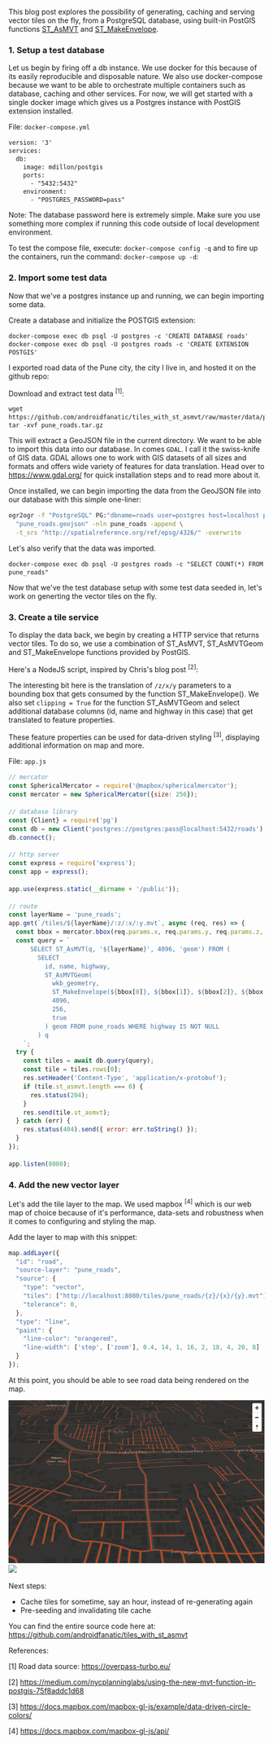 This blog post explores the possibility of generating, caching and serving vector tiles on the fly, from a PostgreSQL database, using built-in PostGIS functions <a href="https://postgis.net/docs/ST_AsMVT.html" target="_blank">ST_AsMVT</a> and  <a href="https://postgis.net/docs/ST_MakeEnvelope.html" target="_blank">ST_MakeEnvelope</a>.

### 1. Setup a test database

Let us begin by firing off a db instance. We use docker for this because of its easily reproducible and disposable nature. We also use docker-compose because we want to be able to orchestrate multiple containers such as database, caching and other services. For now, we will get started with a single docker image which gives us a Postgres instance with PostGIS extension installed.

File: `docker-compose.yml`
```
version: '3'
services:
  db:
    image: mdillon/postgis
    ports:
      - "5432:5432"
    environment:
      - "POSTGRES_PASSWORD=pass"
```

Note: The database password here is extremely simple. Make sure you use something more complex if running this code outside of local development environment.

To test the compose file, execute: `docker-compose config -q` and to fire up the containers, run the command: `docker-compose up -d`:

### 2. Import some test data

Now that we've a postgres instance up and running, we can begin importing some data. 

Create a database and initialize the POSTGIS extension:
```
docker-compose exec db psql -U postgres -c 'CREATE DATABASE roads'
docker-compose exec db psql -U postgres roads -c 'CREATE EXTENSION POSTGIS'
```

I exported road data of the Pune city, the city I live in, and hosted it on the github repo: 

Download and extract test data <sup>[1]</sup>:

```
wget https://github.com/androidfanatic/tiles_with_st_asmvt/raw/master/data/pune_roads.tar.gz
tar -xvf pune_roads.tar.gz
```


This will extract a GeoJSON file in the current directory. We want to be able to import this data into our database. In comes `GDAL`. I call it the swiss-knife of GIS data. GDAL allows one to work with GIS datasets of all sizes and formats and offers wide variety of features for data translation. Head over to <a href="https://www.gdal.org/" target="_blank">https://www.gdal.org/</a> for quick installation steps and to read more about it.

Once installed, we can begin importing the data from the GeoJSON file into our database with this simple one-liner:

```bash
ogr2ogr -f "PostgreSQL" PG:"dbname=roads user=postgres host=localhost password=pass" \
  "pune_roads.geojson" -nln pune_roads -append \
  -t_srs "http://spatialreference.org/ref/epsg/4326/" -overwrite
```

Let's also verify that the data was imported.

```
docker-compose exec db psql -U postgres roads -c "SELECT COUNT(*) FROM pune_roads"
```

Now that we've the test database setup with some test data seeded in, let's work on generting the vector tiles on the fly.

### 3. Create a tile service

To display the data back, we begin by creating a HTTP service that returns vector tiles. To do so, we use a combination of ST_AsMVT, ST_AsMVTGeom and ST_MakeEnvelope functions provided by PostGIS.

Here's a NodeJS script, inspired by Chris's blog post <sup>[2]</sup>:

The interesting bit here is the translation of `/z/x/y` parameters to a bounding box that gets consumed by the function ST_MakeEnvelope(). We also set `clipping = True` for the function ST_AsMVTGeom and select additional database columns (id, name and highway in this case) that get translated to feature properties.

These feature properties can be used for data-driven styling <sup>[3]</sup>, displaying additional information on map and more.

File: `app.js`

```js
// mercator
const SphericalMercator = require('@mapbox/sphericalmercator');
const mercator = new SphericalMercator({size: 256});

// database library
const {Client} = require('pg')
const db = new Client('postgres://postgres:pass@localhost:5432/roads');
db.connect();

// http server
const express = require('express');
const app = express();

app.use(express.static(__dirname + '/public'));

// route
const layerName = 'pune_roads';
app.get(`/tiles/${layerName}/:z/:x/:y.mvt`, async (req, res) => {
  const bbox = mercator.bbox(req.params.x, req.params.y, req.params.z, false);
  const query = `
      SELECT ST_AsMVT(q, '${layerName}', 4096, 'geom') FROM (
        SELECT 
          id, name, highway,
          ST_AsMVTGeom(
            wkb_geometry,
            ST_MakeEnvelope(${bbox[0]}, ${bbox[1]}, ${bbox[2]}, ${bbox[3]}, 4326),
            4096,
            256,
            true
          ) geom FROM pune_roads WHERE highway IS NOT NULL
        ) q
    `;
  try {
    const tiles = await db.query(query);
    const tile = tiles.rows[0];
    res.setHeader('Content-Type', 'application/x-protobuf');
    if (tile.st_asmvt.length === 0) {
      res.status(204);
    }
    res.send(tile.st_asmvt);
  } catch (err) {
    res.status(404).send({ error: err.toString() });
  }
});

app.listen(8080);
```

### 4. Add the new vector layer

Let's add the tile layer to the map. We used mapbox <sup>[4]</sup> which is our web map of choice because of it's performance, data-sets and robustness when it comes to configuring and styling the map. 

Add the layer to map with this snippet:

```js
map.addLayer({
  "id": "road",
  "source-layer": "pune_roads",
  "source": {
    "type": "vector",
    "tiles": ["http://localhost:8080/tiles/pune_roads/{z}/{x}/{y}.mvt"],
    "tolerance": 0,
  },
  "type": "line",
  "paint": {
    "line-color": "orangered",
    "line-width": ['step', ['zoom'], 0.4, 14, 1, 16, 2, 18, 4, 20, 8]
  }
});
```

At this point, you should be able to see road data being rendered on the map.

<img src="img/img1.png" height="320" />
<img src="img/rec2.gif" height="320" />

Next steps:

- Cache tiles for sometime, say an hour, instead of re-generating again
- Pre-seeding and invalidating tile cache

You can find the entire source code here at: https://github.com/androidfanatic/tiles_with_st_asmvt

References:

[1] Road data source: https://overpass-turbo.eu/

[2] https://medium.com/nycplanninglabs/using-the-new-mvt-function-in-postgis-75f8addc1d68

[3] https://docs.mapbox.com/mapbox-gl-js/example/data-driven-circle-colors/

[4] https://docs.mapbox.com/mapbox-gl-js/api/

